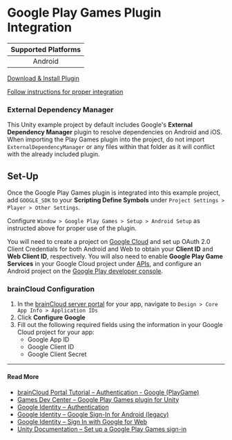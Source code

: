 # Google Play Games Plugin Integration

| Supported Platforms |
| :-----------------: |
| Android             |

[Download & Install Plugin](https://github.com/playgameservices/play-games-plugin-for-unity/releases/)

[Follow instructions for proper integration](https://github.com/playgameservices/play-games-plugin-for-unity#configure-your-game)

### External Dependency Manager

This Unity example project by default includes Google's **External Dependency Manager** plugin to resolve dependencies on Android and iOS. When importing the Play Games plugin into the project, do not import `ExternalDependencyManager` or any files within that folder as it will conflict with the already included plugin.

## Set-Up

Once the Google Play Games plugin is integrated into this example project, add `GOOGLE_SDK` to your **Scripting Define Symbols** under `Project Settings > Player > Other Settings`.

Configure `Window > Google Play Games > Setup > Android Setup` as instructed above for proper use of the plugin.

You will need to create a project on [Google Cloud](https://console.developers.google.com/) and set up OAuth 2.0 Client Credentials for both Android and Web to obtain your **Client ID** and **Web Client ID**, respectively. You will also need to enable **Google Play Game Services** in your Google Cloud project under [APIs](https://console.developers.google.com/apis), and configure an Android project on the [Google Play developer console](https://play.google.com/console/).

### brainCloud Configuration

1. In the [brainCloud server portal](https://portal.braincloudservers.com/) for your app, navigate to `Design > Core App Info > Application IDs`
2. Click **Configure Google**
3. Fill out the following required fields using the information in your Google Cloud project for your app:
    - Google App ID
    - Google Client ID
    - Google Client Secret

---

#### Read More

- [brainCloud Portal Tutorial – Authentication - Google (PlayGame)](https://getbraincloud.com/apidocs/portal-usage/authentication-google-playgame/)
- [Games Dev Center – Google Play Games plugin for Unity](https://developer.android.com/games/pgs/unity/overview)
- [Google Identity – Authentication](https://developers.google.com/identity/sign-in/)
- [Google Identity – Google Sign-In for Android (legacy)](https://developers.google.com/identity/sign-in/android/start-integrating#configure_a_project)
- [Google Identity – Sign In with Google for Web](https://developers.google.com/identity/gsi/web/guides/get-google-api-clientid)
- [Unity Documentation – Set up a Google Play Games sign-in](https://docs.unity.com/authentication/en/manual/set-up-google-play-games-signin)

